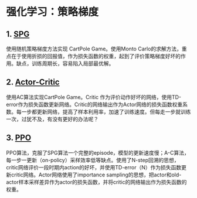 # 强化学习：策略梯度
## 1. [SPG](https://github.com/liuyandong1988/Policy_gradient/tree/master/SPG) 
使用随机策略梯度方法实现 CartPole Game。使用Monto Carlo的求解方法，重点在于使用折损的回报值，作为损失函数的权重，起到了评价策略梯度好坏的作用。缺点，训练周期长，容易陷入局部最优解。

## 2. [Actor-Critic](https://github.com/liuyandong1988/Policy_gradient/tree/master/Actor_Critic)
使用AC算法实现CartPole Game。Critic 作为评价动作好坏的网络，使用TD-error作为损失函数更新网络。Critic的网络输出作为Actor网络的损失函数权重系数。每一步都更新网络，提高了样本利用率，加速了训练速度。但每走一步就训练一次，过犹不及，有没有更好的办法呢？

## 3. [PPO](https://github.com/liuyandong1988/Policy_gradient/tree/master/PPO) 
PPO算法，克服了SPG算法一个完整的episode，模型的更新速度慢；A-C算法，每一步一更新（on-policy）采样效率低等缺点。使用了N-step回溯的思想，critic网络评价一段时期内action的好坏，并使用TD-error（N）作为损失函数更新critic网络。Actor网络使用了importance sampling的思想，把actor和old-actor样本采样差异作为actor的损失函数，并将critic的网络输出作为损失函数的权重。